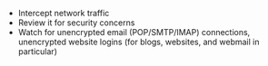 
* Intercept network traffic
* Review it for security concerns
* Watch for unencrypted email (POP/SMTP/IMAP) connections, unencrypted website logins (for blogs, websites, and webmail in particular)
